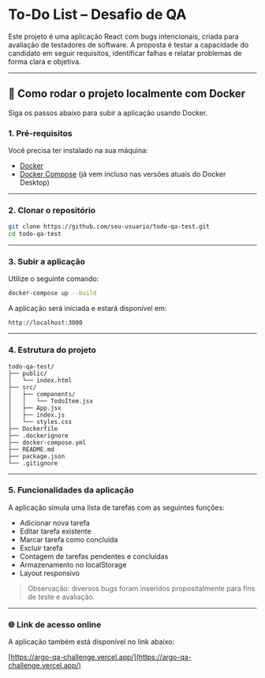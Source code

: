 # To-Do List – Desafio de QA

Este projeto é uma aplicação React com bugs intencionais, criada para avaliação de testadores de software. A proposta é testar a capacidade do candidato em seguir requisitos, identificar falhas e relatar problemas de forma clara e objetiva.

---

## 🚀 Como rodar o projeto localmente com Docker

Siga os passos abaixo para subir a aplicação usando Docker.

### 1. Pré-requisitos

Você precisa ter instalado na sua máquina:

- [Docker](https://www.docker.com/)
- [Docker Compose](https://docs.docker.com/compose/) (já vem incluso nas versões atuais do Docker Desktop)

---

### 2. Clonar o repositório

```bash
git clone https://github.com/seu-usuario/todo-qa-test.git
cd todo-qa-test
```

---

### 3. Subir a aplicação

Utilize o seguinte comando:

```bash
docker-compose up --build
```

A aplicação será iniciada e estará disponível em:

```
http://localhost:3000
```

---

### 4. Estrutura do projeto

```
todo-qa-test/
├── public/
│   └── index.html
├── src/
│   ├── components/
│   │   └── TodoItem.jsx
│   ├── App.jsx
│   ├── index.js
│   └── styles.css
├── Dockerfile
├── .dockerignore
├── docker-compose.yml
├── README.md
├── package.json
└── .gitignore
```

---

### 5. Funcionalidades da aplicação

A aplicação simula uma lista de tarefas com as seguintes funções:

- Adicionar nova tarefa
- Editar tarefa existente
- Marcar tarefa como concluída
- Excluir tarefa
- Contagem de tarefas pendentes e concluídas
- Armazenamento no localStorage
- Layout responsivo

> Observação: diversos bugs foram inseridos propositalmente para fins de teste e avaliação.

---

### 🌐 Link de acesso online

A aplicação também está disponível no link abaixo:

[https://argo-qa-challenge.vercel.app/](https://argo-qa-challenge.vercel.app/)